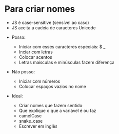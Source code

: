 # Para criar nomes

* JS é case-sensitive (sensível ao caso)
* JS aceita a cadeia de caracteres Unicode

- Posso:
    * Iniciar com esses caracteres especiais: $ _
    * Inciar com letras
    * Colocar acentos
    * Letras maísculas e minúsculas fazem diferença

- Não posso:
    * Iniciar com números
    * Colocar espaços vazios no nome

- Ideal:
    * Criar nomes que fazem sentido
    * Que explique o que a variável é ou faz
    * camelCase
    * snake_case
    * Escrever em inglês